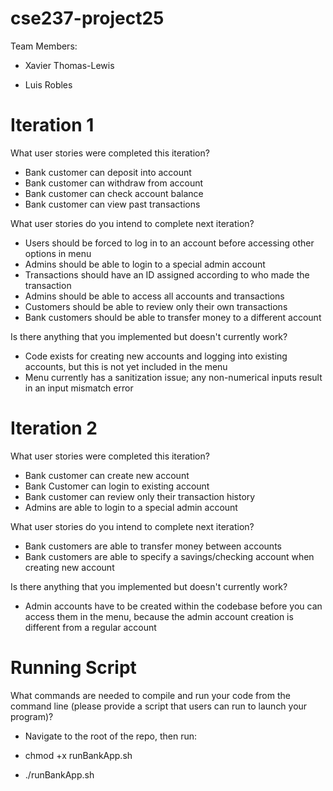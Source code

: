 # cse237-project25

Team Members:

* Xavier Thomas-Lewis

* Luis Robles

# Iteration 1
What user stories were completed this iteration?
* Bank customer can deposit into account
* Bank customer can withdraw from account
* Bank customer can check account balance
* Bank customer can view past transactions
  
What user stories do you intend to complete next iteration?
* Users should be forced to log in to an account before accessing other options in menu
* Admins should be able to login to a special admin account
* Transactions should have an ID assigned according to who made the transaction
* Admins should be able to access all accounts and transactions
* Customers should be able to review only their own transactions
* Bank customers should be able to transfer money to a different account

Is there anything that you implemented but doesn't currently work?
* Code exists for creating new accounts and logging into existing accounts, but this is not yet included in the menu
* Menu currently has a sanitization issue; any non-numerical inputs result in an input mismatch error

# Iteration 2
What user stories were completed this iteration?
* Bank customer can create new account
* Bank Customer can login to existing account
* Bank customer can review only their transaction history
* Admins are able to login to a special admin account
  
What user stories do you intend to complete next iteration?
* Bank customers are able to transfer money between accounts
* Bank customers are able to specify a savings/checking account when creating new account

Is there anything that you implemented but doesn't currently work?
* Admin accounts have to be created within the codebase before you can access them in the menu, because the admin account creation is different from a regular account

# Running Script
What commands are needed to compile and run your code from the command line (please provide a script that users can run to launch your program)?

* Navigate to the root of the repo, then run: 

* chmod +x runBankApp.sh

* ./runBankApp.sh

